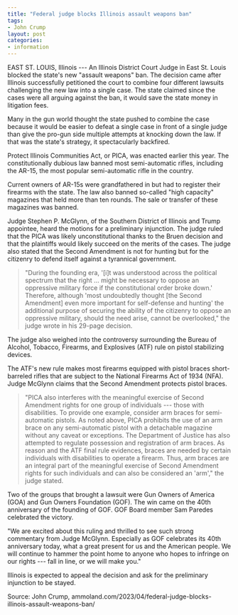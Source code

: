 ```yaml
---
title: "Federal judge blocks Illinois assault weapons ban"
tags:
- John Crump
layout: post
categories:
- information
---
```


EAST ST. LOUIS, Illinois --- An Illinois District Court Judge in East St. Louis blocked the state's new "assault weapons" ban. The decision came after Illinois successfully petitioned the court to combine four different lawsuits challenging the new law into a single case. The state claimed since the cases were all arguing against the ban, it would save the state money in litigation fees.

Many in the gun world thought the state pushed to combine the case because it would be easier to defeat a single case in front of a single judge than give the pro-gun side multiple attempts at knocking down the law. If that was the state's strategy, it spectacularly backfired.

Protect Illinois Communities Act, or PICA, was enacted earlier this year. The constitutionally dubious law banned most semi-automatic rifles, including the AR-15, the most popular semi-automatic rifle in the country.

Current owners of AR-15s were grandfathered in but had to register their firearms with the state. The law also banned so-called "high capacity" magazines that held more than ten rounds. The sale or transfer of these magazines was banned.

Judge Stephen P. McGlynn, of the Southern District of Illinois and Trump appointee, heard the motions for a preliminary injunction. The judge ruled that the PICA was likely unconstitutional thanks to the Bruen decision and that the plaintiffs would likely succeed on the merits of the cases. The judge also stated that the Second Amendment is not for hunting but for the citizenry to defend itself against a tyrannical government.

> "During the founding era, '\[i\]t was understood across the political spectrum that the right ... might be necessary to oppose an oppressive military force if the constitutional order broke down.' Therefore, although 'most undoubtedly thought \[the Second Amendment\] even more important for self-defense and hunting' the additional purpose of securing the ability of the citizenry to oppose an oppressive military, should the need arise, cannot be overlooked," the judge wrote in his 29-page decision.

The judge also weighed into the controversy surrounding the Bureau of Alcohol, Tobacco, Firearms, and Explosives (ATF) rule on pistol stabilizing devices.

The ATF's new rule makes most firearms equipped with pistol braces short-barreled rifles that are subject to the National Firearms Act of 1934 (NFA). Judge McGlynn claims that the Second Amendment protects pistol braces.

> "PICA also interferes with the meaningful exercise of Second Amendment rights for one group of individuals --- those with disabilities. To provide one example, consider arm braces for semi-automatic pistols. As noted above, PICA prohibits the use of an arm brace on any semi-automatic pistol with a detachable magazine without any caveat or exceptions. The Department of Justice has also attempted to regulate possession and registration of arm braces. As reason and the ATF final rule evidences, braces are needed by certain individuals with disabilities to operate a firearm. Thus, arm braces are an integral part of the meaningful exercise of Second Amendment rights for such individuals and can also be considered an 'arm'," the judge stated.

Two of the groups that brought a lawsuit were Gun Owners of America (GOA) and Gun Owners Foundation (GOF). The win came on the 40th anniversary of the founding of GOF. GOF Board member Sam Paredes celebrated the victory.

"We are excited about this ruling and thrilled to see such strong commentary from Judge McGlynn. Especially as GOF celebrates its 40th anniversary today, what a great present for us and the American people. We will continue to hammer the point home to anyone who hopes to infringe on our rights --- fall in line, or we will make you."

Illinois is expected to appeal the decision and ask for the preliminary injunction to be stayed.

Source: John Crump, ammoland.com/2023/04/federal-judge-blocks-illinois-assault-weapons-ban/
